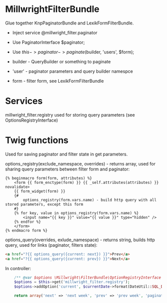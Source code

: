 MillwrightFilterBundle
======================

Glue together KnpPaginatorBundle and LexikFormFilterBundle.

* Inject service @millwright_filter.paginator
* Use PaginatorInterface $paginator;
* Use $this->paginator->paginate($builder, 'users', $form);

* builder - QueryBuilder or something to paginate
* 'user'  - paginator parameters and query builder namespce
* form    - filter form, see LexikFormFilterBundle

Services
========

millwright_filter.registry used for storing query parameters (see OptionsRegistryInterface)

Twig functions
==============

Used for saving paginator and filter state in get parameters.

options_registry(exclude_namespace, overrides) - returns array, used for sharing query parameters between filter form and paginator:

``` jinjia
{% beginmacro form(form, attributes) %}
    <form {{ form_enctype(form) }} {{ _self.attributes(attributes) }} novalidate>
    {{ form_widget(form) }}
    {#
        options_registry(form.vars.name) - build http query with all stored parameters, except this form
    #}
    {% for key, value in options_registry(form.vars.name) %}
        <input name="{{ key }}" value="{{ value }}" type="hidden" />
    {% endfor %}
    </form>
{% endmacro form %}
```

options_query(overrides, exlude_namespace) - returns string, builds http query, used for links (paginator, filters state):

``` html
<a href="?{{ options_query({current: next}) }}">Prev</a>
<a href="?{{ options_query({current: prev}) }}">Next</a>
```

In controller:

``` php
    /** @var $options \Millwright\FilterBundle\OptionRegistryInterface */
    $options = $this->get('millwright_filter.registry');
    $options->addOption('current', $currentDate->format(DateUtil::SQL_DATE));

    return array('next' => 'next week', 'prev' => 'prev week', 'paginator' => $paginator, 'filter' => $form);
```
